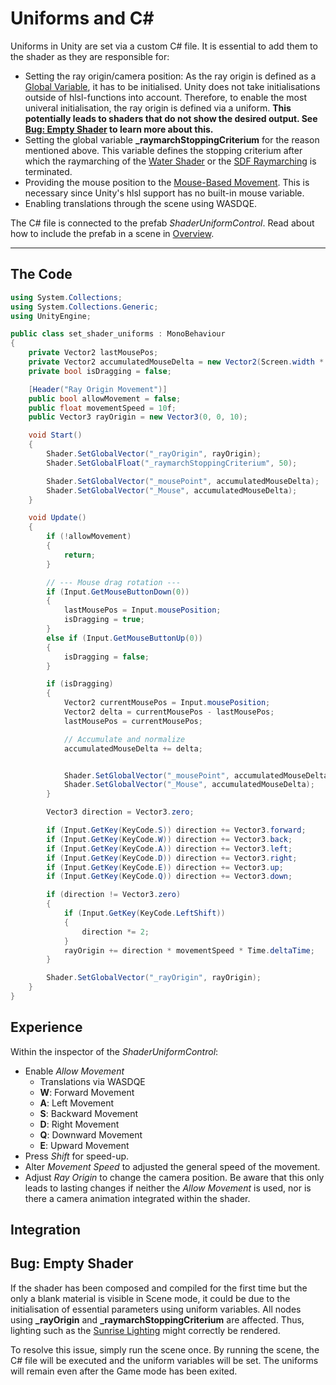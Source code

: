 # Uniforms and C\#

Uniforms in Unity are set via a custom C# file. It is essential to add them to the shader as they are responsible for:

- Setting the ray origin/camera position: As the ray origin is defined as a [Global Variable](globalVariables.md), it has to be initialised. Unity does not take initialisations outside of hlsl-functions into account. Therefore, to enable the most univeral initialisation, the ray origin is defined via a uniform. **This potentially leads to shaders that do not show the desired output. See [Bug: Empty Shader](#bug-empty-shader) to learn more about this.**
- Setting the global variable **_raymarchStoppingCriterium** for the reason mentioned above. This variable defines the stopping criterium after which the raymarching of the [Water Shader](camera/cameraMatrix.md) or the [SDF Raymarching](SDFs/raymarching.md) is terminated. 
- Providing the mouse position to the [Mouse-Based Movement](camera/mouseBasedMovement.md). This is necessary since Unity's hlsl support has no built-in mouse variable.
- Enabling translations through the scene using WASDQE.  

The C# file is connected to the prefab *ShaderUniformControl*. Read about how to include the prefab in a scene in [Overview](../unity.md).

---

## The Code

``` cs
using System.Collections;
using System.Collections.Generic;
using UnityEngine;

public class set_shader_uniforms : MonoBehaviour
{
    private Vector2 lastMousePos;
    private Vector2 accumulatedMouseDelta = new Vector2(Screen.width * 0.5f, Screen.height * 0.5f);
    private bool isDragging = false;

    [Header("Ray Origin Movement")]
    public bool allowMovement = false;
    public float movementSpeed = 10f;
    public Vector3 rayOrigin = new Vector3(0, 0, 10);

    void Start()
    {
        Shader.SetGlobalVector("_rayOrigin", rayOrigin);
        Shader.SetGlobalFloat("_raymarchStoppingCriterium", 50);

        Shader.SetGlobalVector("_mousePoint", accumulatedMouseDelta);
        Shader.SetGlobalVector("_Mouse", accumulatedMouseDelta);
    }

    void Update()
    {
        if (!allowMovement)
        {
            return;
        }

        // --- Mouse drag rotation ---
        if (Input.GetMouseButtonDown(0))
        {
            lastMousePos = Input.mousePosition;
            isDragging = true;
        }
        else if (Input.GetMouseButtonUp(0))
        {
            isDragging = false;
        }

        if (isDragging)
        {
            Vector2 currentMousePos = Input.mousePosition;
            Vector2 delta = currentMousePos - lastMousePos;
            lastMousePos = currentMousePos;

            // Accumulate and normalize
            accumulatedMouseDelta += delta;


            Shader.SetGlobalVector("_mousePoint", accumulatedMouseDelta);
            Shader.SetGlobalVector("_Mouse", accumulatedMouseDelta);
        }

        Vector3 direction = Vector3.zero;

        if (Input.GetKey(KeyCode.S)) direction += Vector3.forward;
        if (Input.GetKey(KeyCode.W)) direction += Vector3.back;
        if (Input.GetKey(KeyCode.A)) direction += Vector3.left;
        if (Input.GetKey(KeyCode.D)) direction += Vector3.right;
        if (Input.GetKey(KeyCode.E)) direction += Vector3.up;
        if (Input.GetKey(KeyCode.Q)) direction += Vector3.down;

        if (direction != Vector3.zero)
        {
            if (Input.GetKey(KeyCode.LeftShift))
            {
                direction *= 2;
            }
            rayOrigin += direction * movementSpeed * Time.deltaTime;
        }

        Shader.SetGlobalVector("_rayOrigin", rayOrigin);
    }
}
```

## Experience

Within the inspector of the *ShaderUniformControl*:

- Enable *Allow Movement*
    - Translations via WASDQE
    - **W**: Forward Movement
    - **A**: Left Movement
    - **S**: Backward Movement
    - **D**: Right Movement
    - **Q**: Downward Movement
    - **E**: Upward Movement
- Press *Shift* for speed-up.
- Alter *Movement Speed* to adjusted the general speed of the movement. 
- Adjust *Ray Origin* to change the camera position. Be aware that this only leads to lasting changes if neither the *Allow Movement* is used, nor is there a camera animation integrated within the shader.

## Integration


## Bug: Empty Shader

If the shader has been composed and compiled for the first time but the only a blank material is visible in Scene mode, it could be due to the initialisation of essential parameters using uniform variables. All nodes using **_rayOrigin** and **_raymarchStoppingCriterium** are affected. Thus, lighting such as the [Sunrise Lighting](lighting/sunriseLight.md) might correctly be rendered. 

To resolve this issue, simply run the scene once. By running the scene, the C# file will be executed and the uniform variables will be set. The uniforms will remain even after the Game mode has been exited.